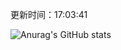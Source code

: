 
  更新时间：17:03:41
	
  ![Anurag's GitHub stats](https://github-readme-stats.vercel.app/api?username=chendj89&theme=gruvbox&show_icons=true)